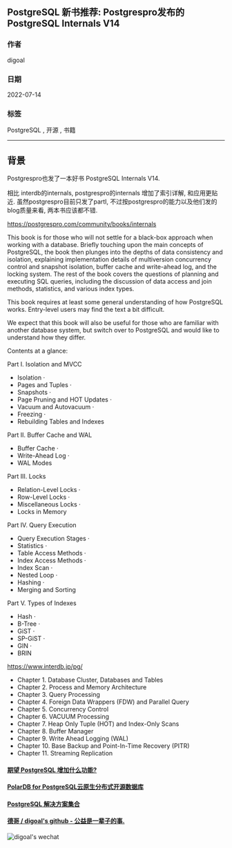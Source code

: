 ## PostgreSQL 新书推荐: Postgrespro发布的 PostgreSQL Internals V14        
      
### 作者      
digoal      
      
### 日期      
2022-07-14      
      
### 标签      
PostgreSQL , 开源 , 书籍    
      
----      
      
## 背景     
Postgrespro也发了一本好书 PostgreSQL Internals V14.   
  
相比 interdb的internals, postgrespro的internals 增加了索引详解, 和应用更贴近. 虽然postgrespro目前只发了partI, 不过按postgrespro的能力以及他们发的blog质量来看, 两本书应该都不错.   
  
https://postgrespro.com/community/books/internals  
  
This book is for those who will not settle for a black-box approach when working with a database. Briefly touching upon the main concepts of PostgreSQL, the book then plunges into the depths of data consistency and isolation, explaining implementation details of multiversion concurrency control and snapshot isolation, buffer cache and write-ahead log, and the locking system. The rest of the book covers the questions of planning and executing SQL queries, including the discussion of data access and join methods, statistics, and various index types.  
  
This book requires at least some general understanding of how PostgreSQL works. Entry-level users may find the text a bit difficult.  
  
We expect that this book will also be useful for those who are familiar with another database system, but switch over to PostgreSQL and would like to understand how they differ.  
  
Contents at a glance:  
  
Part I. Isolation and MVCC  
- Isolation ·   
- Pages and Tuples ·   
- Snapshots ·   
- Page Pruning and HOT Updates ·   
- Vacuum and Autovacuum ·   
- Freezing ·   
- Rebuilding Tables and Indexes  
  
Part II. Buffer Cache and WAL  
- Buffer Cache ·   
- Write-Ahead Log ·   
- WAL Modes  
  
Part III. Locks  
- Relation-Level Locks ·   
- Row-Level Locks ·   
- Miscellaneous Locks ·   
- Locks in Memory  
  
Part IV. Query Execution  
- Query Execution Stages ·   
- Statistics ·   
- Table Access Methods ·   
- Index Access Methods ·   
- Index Scan ·   
- Nested Loop ·   
- Hashing ·   
- Merging and Sorting  
  
Part V. Types of Indexes  
- Hash ·   
- B-Tree ·   
- GiST ·   
- SP-GiST ·   
- GIN ·   
- BRIN  
  
  
  
https://www.interdb.jp/pg/  
  
- Chapter 1. Database Cluster, Databases and Tables  
- Chapter 2. Process and Memory Architecture  
- Chapter 3. Query Processing  
- Chapter 4. Foreign Data Wrappers (FDW) and Parallel Query  
- Chapter 5. Concurrency Control  
- Chapter 6. VACUUM Processing  
- Chapter 7. Heap Only Tuple (HOT) and Index-Only Scans  
- Chapter 8. Buffer Manager  
- Chapter 9. Write Ahead Logging (WAL)  
- Chapter 10. Base Backup and Point-In-Time Recovery (PITR)  
- Chapter 11. Streaming Replication  
    
  
#### [期望 PostgreSQL 增加什么功能?](https://github.com/digoal/blog/issues/76 "269ac3d1c492e938c0191101c7238216")
  
  
#### [PolarDB for PostgreSQL云原生分布式开源数据库](https://github.com/ApsaraDB/PolarDB-for-PostgreSQL "57258f76c37864c6e6d23383d05714ea")
  
  
#### [PostgreSQL 解决方案集合](https://yq.aliyun.com/topic/118 "40cff096e9ed7122c512b35d8561d9c8")
  
  
#### [德哥 / digoal's github - 公益是一辈子的事.](https://github.com/digoal/blog/blob/master/README.md "22709685feb7cab07d30f30387f0a9ae")
  
  
![digoal's wechat](../pic/digoal_weixin.jpg "f7ad92eeba24523fd47a6e1a0e691b59")
  
